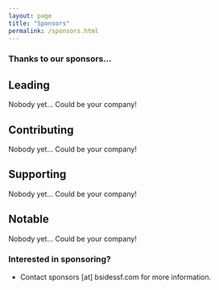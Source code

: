 ```yaml
---
layout: page
title: "Sponsors"
permalink: /sponsors.html
--- 
```


### Thanks to our sponsors...

## Leading
Nobody yet... Could be your company!

## Contributing
Nobody yet... Could be your company!

## Supporting
Nobody yet... Could be your company!

## Notable
Nobody yet... Could be your company!

### Interested in sponsoring?

* Contact sponsors [at] bsidessf.com for more information.
